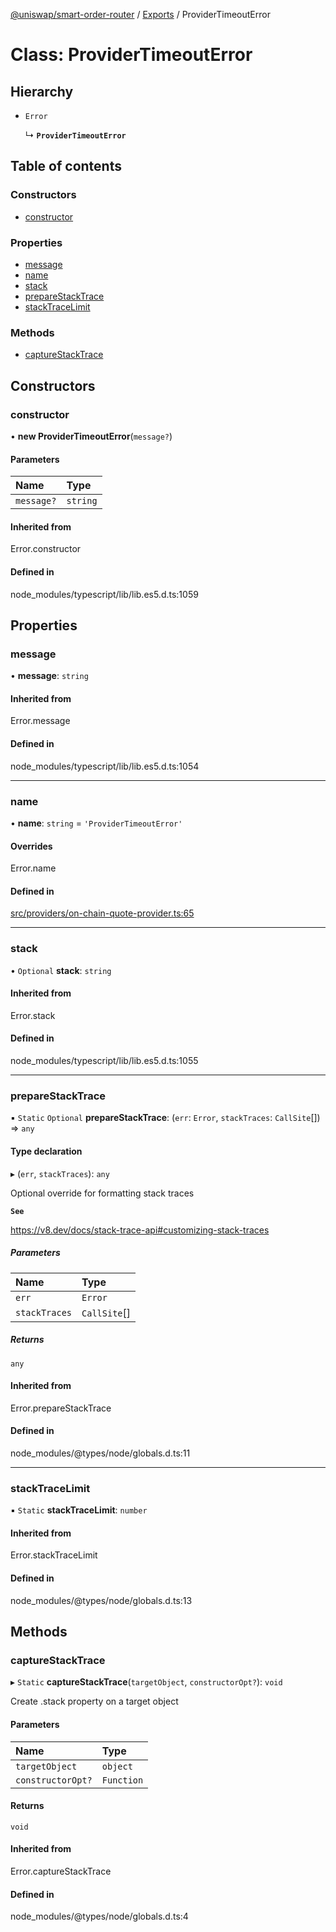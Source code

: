 [@uniswap/smart-order-router](../README.md) / [Exports](../modules.md) / ProviderTimeoutError

# Class: ProviderTimeoutError

## Hierarchy

- `Error`

  ↳ **`ProviderTimeoutError`**

## Table of contents

### Constructors

- [constructor](ProviderTimeoutError.md#constructor)

### Properties

- [message](ProviderTimeoutError.md#message)
- [name](ProviderTimeoutError.md#name)
- [stack](ProviderTimeoutError.md#stack)
- [prepareStackTrace](ProviderTimeoutError.md#preparestacktrace)
- [stackTraceLimit](ProviderTimeoutError.md#stacktracelimit)

### Methods

- [captureStackTrace](ProviderTimeoutError.md#capturestacktrace)

## Constructors

### constructor

• **new ProviderTimeoutError**(`message?`)

#### Parameters

| Name | Type |
| :------ | :------ |
| `message?` | `string` |

#### Inherited from

Error.constructor

#### Defined in

node_modules/typescript/lib/lib.es5.d.ts:1059

## Properties

### message

• **message**: `string`

#### Inherited from

Error.message

#### Defined in

node_modules/typescript/lib/lib.es5.d.ts:1054

___

### name

• **name**: `string` = `'ProviderTimeoutError'`

#### Overrides

Error.name

#### Defined in

[src/providers/on-chain-quote-provider.ts:65](https://github.com/Uniswap/smart-order-router/blob/10190c3/src/providers/on-chain-quote-provider.ts#L65)

___

### stack

• `Optional` **stack**: `string`

#### Inherited from

Error.stack

#### Defined in

node_modules/typescript/lib/lib.es5.d.ts:1055

___

### prepareStackTrace

▪ `Static` `Optional` **prepareStackTrace**: (`err`: `Error`, `stackTraces`: `CallSite`[]) => `any`

#### Type declaration

▸ (`err`, `stackTraces`): `any`

Optional override for formatting stack traces

**`See`**

https://v8.dev/docs/stack-trace-api#customizing-stack-traces

##### Parameters

| Name | Type |
| :------ | :------ |
| `err` | `Error` |
| `stackTraces` | `CallSite`[] |

##### Returns

`any`

#### Inherited from

Error.prepareStackTrace

#### Defined in

node_modules/@types/node/globals.d.ts:11

___

### stackTraceLimit

▪ `Static` **stackTraceLimit**: `number`

#### Inherited from

Error.stackTraceLimit

#### Defined in

node_modules/@types/node/globals.d.ts:13

## Methods

### captureStackTrace

▸ `Static` **captureStackTrace**(`targetObject`, `constructorOpt?`): `void`

Create .stack property on a target object

#### Parameters

| Name | Type |
| :------ | :------ |
| `targetObject` | `object` |
| `constructorOpt?` | `Function` |

#### Returns

`void`

#### Inherited from

Error.captureStackTrace

#### Defined in

node_modules/@types/node/globals.d.ts:4

